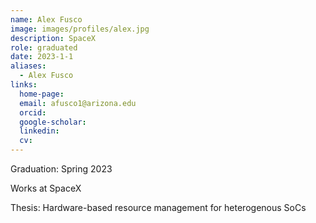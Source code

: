 ```yaml
---
name: Alex Fusco
image: images/profiles/alex.jpg
description: SpaceX
role: graduated
date: 2023-1-1
aliases:
  - Alex Fusco
links:
  home-page: 
  email: afusco1@arizona.edu
  orcid: 
  google-scholar: 
  linkedin: 
  cv: 
---
```


Graduation: Spring 2023

Works at SpaceX 

Thesis: Hardware-based resource management for heterogenous SoCs